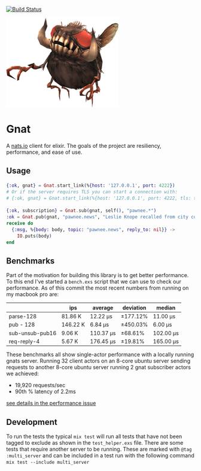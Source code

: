 [![Build Status](https://travis-ci.org/mmmries/gnat.svg?branch=master)](https://travis-ci.org/mmmries/gnat)

![gnat](gnat.png)

# Gnat

A [nats.io](https://nats.io/) client for elixir.
The goals of the project are resiliency, performance, and ease of use.

## Usage

```elixir
{:ok, gnat} = Gnat.start_link(%{host: '127.0.0.1', port: 4222})
# Or if the server requires TLS you can start a connection with:
# {:ok, gnat} = Gnat.start_link(%{host: '127.0.0.1', port: 4222, tls: true})

{:ok, subscription} = Gnat.sub(gnat, self(), "pawnee.*")
:ok = Gnat.pub(gnat, "pawnee.news", "Leslie Knope recalled from city council (Jammed)")
receive do
  {:msg, %{body: body, topic: "pawnee.news", reply_to: nil}} ->
    IO.puts(body)
end
```

## Benchmarks

Part of the motivation for building this library is to get better performance.
To this end I've started a `bench.exs` script that we can use to check our performance.
As of this commit the most recent numbers from running on my macbook pro are:

|   | ips | average | deviation | median |
| - | --- | ------- | --------- | ------ |
| parse-128 | 81.86 K | 12.22 μs | ±177.12% | 11.00 μs |
| pub - 128 | 146.22 K | 6.84 μs | ±450.03% | 6.00 μs |
| sub-unsub-pub16 | 9.06 K | 110.37 μs | ±68.61% | 102.00 μs |
| req-reply-4 | 5.67 K | 176.45 μs | ±19.81% | 165.00 μs |

These benchmarks all show single-actor performance with a locally running gnats server.
Running 32 client actors on an 8-core ubuntu server sending requests to another 8-core ubuntu server running 2 gnat subscriber actors we achieved:
* 19,920 requests/sec
* 90th % latency of 2.2ms

[see details in the performance issue](https://github.com/mmmries/gnat/issues/28)

## Development

To run the tests the typical `mix test` will run all tests that have not been tagged
to exclude as shown in the `test_helper.exs` file.  There are some tests that require
another server to be running.  These are marked with `@tag :multi_server` and can be
included in a test run with the following command `mix test --include multi_server`
